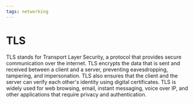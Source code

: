 ```yaml
---
tags: networking
---
```


# TLS

TLS stands for Transport Layer Security, a protocol that provides secure communication over the internet. TLS encrypts the data that is sent and received between a client and a server, preventing eavesdropping, tampering, and impersonation. TLS also ensures that the client and the server can verify each other's identity using digital certificates. TLS is widely used for web browsing, email, instant messaging, voice over IP, and other applications that require privacy and authentication.
